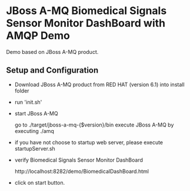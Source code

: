 JBoss A-MQ Biomedical Signals Sensor Monitor DashBoard with AMQP Demo 
=====================================================================

Demo based on JBoss A-MQ product.

Setup and Configuration
-----------------------


- Download JBoss A-MQ product from RED HAT (version 6.1) into install folder

- run 'init.sh' 

- start JBoss A-MQ

   go to ./target/jboss-a-mq-{$version}/bin
   execute JBoss A-MQ by executing ./amq

- if you have not choose to startup web server, please execute startupServer.sh 

- verify Biomedical Signals Sensor Monitor DashBoard

    http://localhost:8282/demo/BiomedicalDashBoard.html
   

- click on start button.

